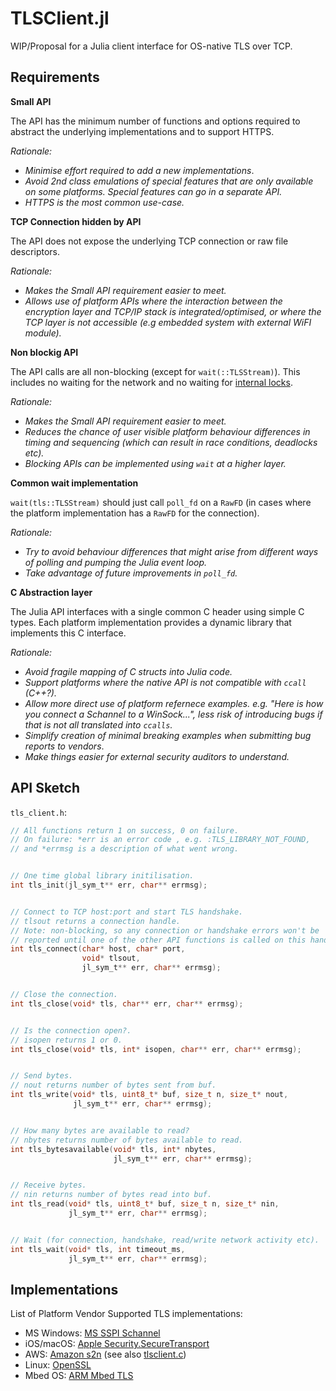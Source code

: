 # TLSClient.jl


WIP/Proposal for a Julia client interface for OS-native TLS over TCP.


## Requirements

**Small API**

The API has the minimum number of functions and options required to
abstract the underlying implementations and to support HTTPS. 

_Rationale:_
 - _Minimise effort required to add a new implementations_. 
 - _Avoid 2nd class emulations of special features that are only
   available on some platforms. Special features can go in a
   separate API._
 - _HTTPS is the most common use-case._


**TCP Connection hidden by API**

The API does not expose the underlying TCP connection or raw file descriptors.

_Rationale:_
 -  _Makes the Small API requirement easier to meet._
 -  _Allows use of platform APIs where the interaction between the
    encryption layer and TCP/IP stack is integrated/optimised, or
    where the TCP layer is not accessible (e.g embedded system with
    external WiFI module)._


**Non blockig API**

The API calls are all non-blocking (except for `wait(::TLSStream)`).
This includes no waiting for the network and no waiting for
[internal locks](https://github.com/JuliaWeb/MbedTLS.jl/blob/master/src/ssl.jl#L211).

_Rationale:_
 - _Makes the Small API requirement easier to meet._
 - _Reduces the chance of user visible platform behaviour differences
   in timing and sequencing (which can result in race conditions,
   deadlocks etc)._
 - _Blocking APIs can be implemented  using `wait` at a higher layer._


**Common wait implementation**

`wait(tls::TLSStream)` should just call `poll_fd` on a `RawFD` (in cases
where the platform implementation has a `RawFD` for the connection).

_Rationale:_
 - _Try to avoid behaviour differences that might arise from different
   ways of polling and pumping the Julia event loop._
 - _Take advantage of future improvements in `poll_fd`._


**C Abstraction layer**

The Julia API interfaces with a single common C header using simple C types.
Each platform implementation provides a dynamic library that implements this
C interface.

_Rationale:_
 - _Avoid fragile mapping of C structs into Julia code._
 - _Support platforms where the native API is not compatible with
   `ccall` (C++?)._
 - _Allow more direct use of platform refernece examples. e.g.
   "Here is how you connect a Schannel to a WinSock...",
   less risk of introducing bugs if that is not all translated into `ccalls`._
 - _Simplify creation of minimal breaking examples when submitting bug reports
   to vendors_.
 - _Make things easier for external security auditors to understand._
            

## API Sketch

`tls_client.h`:

```C
// All functions return 1 on success, 0 on failure.
// On failure: *err is an error code , e.g. :TLS_LIBRARY_NOT_FOUND,
// and *errmsg is a description of what went wrong.


// One time global library initilisation.
int tls_init(jl_sym_t** err, char** errmsg);


// Connect to TCP host:port and start TLS handshake.
// tlsout returns a connection handle.
// Note: non-blocking, so any connection or handshake errors won't be
// reported until one of the other API functions is called on this handle.
int tls_connect(char* host, char* port,
                void* tlsout,
                jl_sym_t** err, char** errmsg);


// Close the connection.
int tls_close(void* tls, char** err, char** errmsg);


// Is the connection open?.
// isopen returns 1 or 0.
int tls_close(void* tls, int* isopen, char** err, char** errmsg);


// Send bytes.
// nout returns number of bytes sent from buf.
int tls_write(void* tls, uint8_t* buf, size_t n, size_t* nout,
              jl_sym_t** err, char** errmsg);


// How many bytes are available to read?
// nbytes returns number of bytes available to read.
int tls_bytesavailable(void* tls, int* nbytes,
                       jl_sym_t** err, char** errmsg);


// Receive bytes.
// nin returns number of bytes read into buf.
int tls_read(void* tls, uint8_t* buf, size_t n, size_t* nin,
             jl_sym_t** err, char** errmsg);


// Wait (for connection, handshake, read/write network activity etc).
int tls_wait(void* tls, int timeout_ms,
             jl_sym_t** err, char** errmsg);
```


## Implementations

List of Platform Vendor Supported TLS implementations:
 - MS Windows: [MS SSPI Schannel](https://msdn.microsoft.com/en-us/library/windows/desktop/aa374782(v=vs.85).aspx)
 - iOS/macOS: [Apple Security.SecureTransport](https://developer.apple.com/documentation/security/secure_transport)
 - AWS: [Amazon s2n](https://github.com/awslabs/s2n) (see also [tlsclient.c](https://github.com/samoconnor/tlsclient/blob/master/tlsclient.c))
 - Linux: [OpenSSL](https://www.openssl.org)
 - Mbed OS: [ARM Mbed TLS](https://github.com/ARMmbed/mbedtls)
